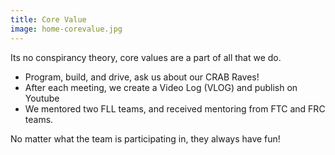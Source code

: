 ```yaml
---
title: Core Value
image: home-corevalue.jpg
---
```


Its no conspirancy theory, core values are a part of all that we do.<br>
* Program, build, and drive, ask us about our CRAB Raves!
* After each meeting, we create a Video Log (VLOG) and publish on Youtube
* We mentored two FLL teams, and received mentoring from FTC and FRC teams.

 No matter what the team is participating in, they always have fun!